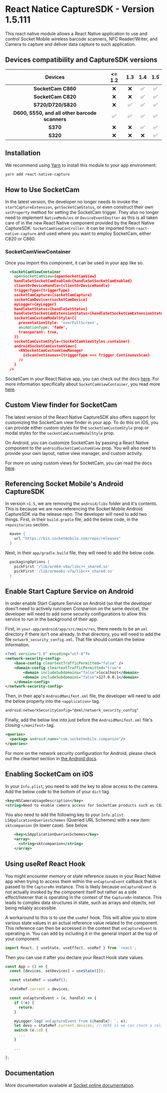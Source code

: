 # React Natice CaptureSDK - Version 1.5.111

This react native module allows a React Native application to use and control Socket Mobile wireless barcode scanners, NFC Reader/Writer, and Camera to capture and deliver data capture to such application.

## Devices compatibility and CaptureSDK versions

|                    Devices                     | <= 1.2 | 1.3 | 1.4 | 1.5 |
| :--------------------------------------------: | :----: | :-: | :-: | :-: |
|               **SocketCam C860**               |   ❌   | ❌  | ✅  | ✅  |
|               **SocketCam C820**               |   ❌   | ❌  | ✅  | ✅  |
|               **S720/D720/S820**               |   ❌   | ✅  | ✅  | ✅  |
| **D600, S550, and all other barcode scanners** |   ✅   | ✅  | ✅  | ✅  |
|                    **S370**                    |   ❌   | ❌  | ✅  | ✅  |
|                    **S320**                    |   ❌   | ❌  | ❌  | ✅  |

## Installation

We recommend using [Yarn](https://yarnpkg.com) to install this module to your app environment:

```sh
yarn add react-native-capture
```

## How to Use SocketCam

In the latest version, the developer no longer needs to invoke the `startCaptureExtension`, `getSocketCamStatus`, or even construct their own `setProperty` method for setting the SocketCam trigger. They also no longer need to implement `NativeModules` or `DeviceEventEmitter` as this is all taken care of in the new React Native component provided by the React Native CaptureSDK: `SocketCamViewController`. It can be imported from `react-native-capture` and used where you want to employ SocketCam, either C820 or C860.

### SocketCamViewContainer

Once you import this component, it can be used in your app like so.

```xml
  <SocketCamViewContainer
    openSocketCamView={openSocketCamView}
    handleSetSocketCamEnabled={handleSetSocketCamEnabled}
    clientOrDeviceHandle={clientOrDeviceHandle}
    triggerType={triggerType}
    socketCamCapture={socketCamCapture}
    socketCamDevice={socketCamDevice}
    myLogger={myLogger}
    handleSetStatus={handleSetStatus}
    handleSetSocketCamExtensionStatus={handleSetSocketCamExtensionStatus}
    socketCamCustomModalStyle={{
      presentationStyle: 'overFullScreen',
      animationType: 'fade',
      transparent: true,
    }}
    socketCamCustomStyle={SocketCamViewStyles.container}
    androidSocketCamCustomView={
      <RNSocketCamCustomViewManager
        isScanContinuous={triggerType === Trigger.ContinuousScan}
      />
    }
  />
```

SocketCam in your React Native app, you can check out the docs [here](https://docs.socketmobile.com/react-native-capture/en/latest/socketCam.html 'docs.socketmobile.com'). For more information specifically about `SocketCamViewContainer`, you read more [here](https://docs.socketmobile.com/react-native-capture/en/latest/socketCam.html#socketcamviewcontainer.html 'docs.socketmobile.com').

## Custom View finder for SocketCam

The latest version of the React Native CaptureSDK also offers support for customizing the SocketCam view finder in your app. To do this on iOS, you can provide either custom styles for the `socketCamCustomStyle` prop or modal styles for the `socketCamCustomModalStyle` prop.

On Android, you can customize SocketCam by passing a React Native component to the `androidSocketCamCustomView` prop. You will also need to provide your own layout, native view manager, and custom activity.

For more on using custom views for SocketCam, you can read the docs [here](https://docs.socketmobile.com/react-native-capture/en/latest/socketCamCustom.html 'docs.socketmobile.com').

## Referencing Socket Mobile's Android CaptureSDK

In version `>1.5`, we are removing the `android/libs` folder and it's contents. This is because we are now referencing the Socket Mobile Android CaptureSDK via the release repo. The developer will need to add two things. First, in their `build.gradle` file, add the below code, in the `repositories` section.

```groovy
  maven {
    url "https://bin.socketmobile.com/repo/releases"
  }
```

Next, in their `app/gradle.build` file, they will need to add the below code.

```groovy
  packagingOptions {
    pickFirst '/lib/arm64-v8a/libc++_shared.so'
    pickFirst '/lib/armeabi-v7a/libc++_shared.so'
  }
```

## Enable Start Capture Service on Android

In order enable Start Capture Service on Android (so that the developer does't need to actively run/open Companion on the same device), the developer will need to add some security configurations to allow this service to run in the background of their app.

First, in `your-app/android/app/src/main/res`, there needs to be an `xml` directory if there isn't one already. In that directory, you will need to add the file `network_security_config.xml`. That file should contain the below information.

```xml
<?xml version="1.0" encoding="utf-8"?>
<network-security-config>
    <base-config cleartextTrafficPermitted="false" />
    <domain-config cleartextTrafficPermitted="true">
        <domain includeSubdomains="false">localhost</domain>
        <domain includeSubdomains="false">127.0.0.1</domain>
    </domain-config>
</network-security-config>
```

Then, in their app's `AndroidManifest.xml` file, the developer will need to add the below property into the `<application>` tag.

```xml
android:networkSecurityConfig="@xml/network_security_config"
```

Finally, add the below line into just before the `AndroidManifest.xml` file's closing `</manifest>` tag.

```xml
<queries>
  <package android:name="com.socketmobile.companion"/>
</queries>
```

For more on the network security configuration for Android, please check out the cleartext section in [the Android docs](https://docs.socketmobile.com/capture/java/en/latest/android/getting-started.html#enable-cleartext-traffic).

## Enabling SocketCam on iOS

In your `Info.plist`, you need to add the key to allow access to the camera. Add the below code to the bottom of your `dict` tag.

```xml
<key>NSCameraUsageDescription</key>
<string>Need to enable camera access for SocketCam products such as C820</string>
```

You also need to add the following key to your `Info.plist`: `LSApplicationQueriesSchemes` (Queried URL Schemes) with a new item: `sktcompanion` (in lower case). See below.

```xml
    <key>LSApplicationQueriesSchemes</key>
    <array>
      <string>sktcompanion</string>
    </array>
```

## Using useRef React Hook

You might encounter memory or state reference issues in your React Native app when trying to access them within the `onCaptureEvent` callback that is passed to the `CaptureRn` instance. This is likely because `onCaptureEvent` is not actually invoked by the component itself but rather as a side effect/listener that is operating in the context of the `CaptureRn` instance. This leads to complex data structures in state, such as arrays and objects, not being reliably accessible.

A workaround to this is to use the `useRef` hook. This will allow you to store various state values in an actual reference value related to the component. This reference can then be accessed in the context that `onCaptureEvent` is operating in. You can add by including it in the general import at the top of your component.

```javascript
import React, { useState, useEffect, useRef } from 'react';
```

Then you can use it after you declare your React Hook state values.

```javascript
const App = () => {
  const [devices, setDevices] = useState([]);

  const stateRef = useRef();

  stateRef.current = devices;

  const onCaptureEvent = (e, handle) => {
    if (!e) {
      return;
    }

    myLogger.log(`onCaptureEvent from ${handle}: `, e);
    let devs = stateRef.current.devices; // HERE is we can check a reliable and up to date list of devices.
    switch (e.id) {
      ...
    }

    ...

};
```

## Documentation

More documentation available at [Socket online documentation](https://docs.socketmobile.com/react-native-capture/en/latest/ 'docs.socketmobile.com').
